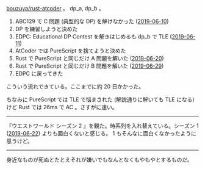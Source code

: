 [bouzuya/rust-atcoder][] 。 dp_a, dp_b 。

1. ABC129 で C 問題 (典型的な DP) を解けなかった ([2019-06-10][])
2. DP を練習しようと決めた
3. EDPC: Educational DP Contest を解きはじめるも dp_b で TLE ([2019-06-11][])
4. AtCoder では PureScript を捨てようと決めた
5. Rust で PureScript と同じだけ A 問題を解いた ([2019-06-20][])
6. Rust で PureScript と同じだけ B 問題を解いた ([2019-06-29][])
7. EDPC に戻ってきた

こういう流れできている。ここまでに約 20 日かかった。

ちなみに PureScript では TLE で悩まされた (解説通りに解いても TLE になる) けど Rust では 26ms で AC 。さすがに速い。

---

『ウエストワールド シーズン 2 』を観た。時系列を入れ替えている。シーズン 1 ([2019-06-22][]) よりも面白くないと感じる。 1 もそんなに面白くなかったように思うけど。

---

身近なものが死ぬとたとえそれが嫌いでもなんとなくもやもやとするものだ。

[2019-06-10]: https://blog.bouzuya.net/2019/06/10/
[2019-06-11]: https://blog.bouzuya.net/2019/06/11/
[2019-06-20]: https://blog.bouzuya.net/2019/06/20/
[2019-06-22]: https://blog.bouzuya.net/2019/06/22/
[2019-06-29]: https://blog.bouzuya.net/2019/06/29/
[bouzuya/rust-atcoder]: https://github.com/bouzuya/rust-atcoder
